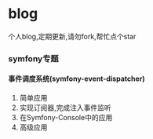 # blog
个人blog,定期更新,请勿fork,帮忙点个star


### symfony专题
#### 事件调度系统(symfony-event-dispatcher)
1. 简单应用
2. 实现订阅器,完成注入事件监听
3. 在Symfony-Console中的应用
4. 高级应用
